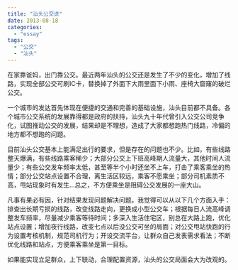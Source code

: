 ```yaml
---
title: "汕头公交说"
date: 2013-08-18
categories: 
  - "essay"
tags: 
  - "公交"
  - "汕头"
---
```


在家靠爸妈，出门靠公交。最近两年汕头的公交还是发生了不少的变化，增加了线路，实现全部公交可刷IC卡，替换掉了外面下大雨里面下小雨、座椅大窟窿的破烂公交。

一个城市的发达首先体现在便捷的交通和完善的基础设施，汕头目前都不具备。各个城市公交系统的发展靠得都是政府的扶持，汕头九十年代曾引入公交公司竞争化，试图推动公交的发展，结果却是不理想，造成了大家都想跑热门线路，冷偏的地方都不想跑的问题。

目前汕头公交基本上能满足出行的要求，但是存在的问题也不少。比如，有些线路整天爆满，有些线路乘客稀少；大部分公交上下班高峰期人流量大，其他时间人流量少；有些公交发车频率太低，甚至等半个小时还坐不上车，打击了乘客乘坐的热情；部分公交站点设置不合理，离生活区较远，乘客不愿乘坐；部分司机素质不高，甩站现象时有发生…总之，不方便乘坐是阻碍公交发展的一座大山。

凡事有果必有因，针对结果发现问题解决问题。我觉得可以从以下几个方面入手：排查出长期亏损的线路，改变线路走向，更换成小型公交车；根据每日人流高峰调整发车频率，尽量减少乘客等待时间；多深入生活住宅区，别总在大路上跑，优化站点设置；增加夜行线路，改变七点以后没公交可坐的局面；对公交甩站快跑的行为设置考核机制，规范司机行为；开设交流平台，让群众自己发表需求看法；不断优化线路和站点，方便乘客乘坐是第一目标。

如果能实现立足群众，上下联动，合理配置资源，汕头的公交局面会大为改观的。
